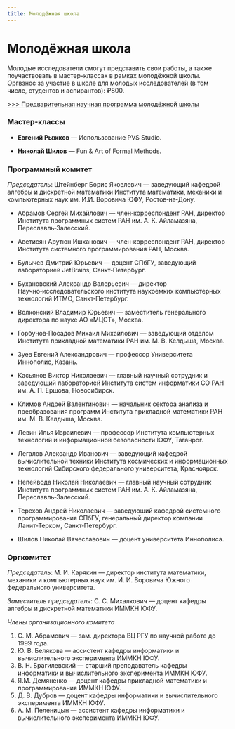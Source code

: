 ```yaml
---
title: Молодёжная школа
---
```


# Молодёжная школа

Молодые исследователи смогут представить свои работы, а также поучаствовать в мастер-классах в рамках молодёжной школы. Оргвзнос за участие в школе для молодых исследователей (в том числе, студентов и аспирантов): ₽800.

[>>> Предварительная научная программа молодёжной школы](files/Program_junior_PLC_2017.rtf)

### Мастер-классы

* **Евгений Рыжков** — Использование PVS Studio.

* **Николай Шилов** — Fun & Art of Formal Methods.

### Программный комитет

*Председатель*: Штейнберг Борис Яковлевич — заведующий кафедрой алгебры и дискретной математики Института математики, механики и компьютерных наук им. И.И. Воровича ЮФУ, Ростов‑на‑Дону.

* Абрамов Сергей Михайлович — член‑корреспондент РАН, директор Института программных систем РАН им. А. К. Айламазяна, Переславль‑Залесский.

* Аветисян Арутюн Ишханович — член‑корреспондент РАН, директор Института системного программирования РАН, Москва.

* Булычев Дмитрий Юрьевич — доцент СПбГУ, заведующий лабораторией JetBrains, Санкт‑Петербург.

* Бухановский Александр Валерьевич —  директор Научно‑исследовательского института наукоемких компьютерных технологий ИТМО, Санкт‑Петербург.

* Волконский Владимир Юрьевич — заместитель генерального директора по науке АО «МЦСТ», Москва.      

* Горбунов‑Посадов Михаил Михайлович — заведующий отделом Института прикладной математики РАН им. М. В. Келдыша, Москва.

* Зуев Евгений Александрович — профессор Университета Иннополис, Казань.

* Касьянов Виктор Николаевич — главный научный сотрудник и заведующий лабораторией Института систем информатики СО РАН им. А. П. Ершова, Новосибирск.

* Климов Андрей Валентинович — начальник сектора анализа и преобразования программ
Института прикладной математики РАН им. М. В. Келдыша, Москва.

* Левин Илья Израилевич — профессор Института компьютерных технологий и информационной безопасности ЮФУ, Таганрог.

* Легалов Александр Иванович —  заведующий кафедрой вычислительной техники Института космических и информационных технологий Сибирского федерального университета, Красноярск.

* Непейвода Николай Николаевич  —  главный научный сотрудник Института программных систем РАН им. А. К. Айламазяна, Переславль‑Залесский.

* Терехов Андрей Николаевич — заведующий кафедрой системного программирования СПбГУ, генеральный директор компании Ланит‑Терком, Санкт‑Петербург.

* Шилов Николай Вячеславович — доцент университета Иннополиса.

### Оргкомитет

*Председатель*: М. И. Карякин — директор института математики, механики и компьютерных наук им. И. И. Воровича Южного федерального университета.

*Заместитель председателя*: С. С. Михалкович — доцент кафедры алгебры и дискретной математики ИММКН ЮФУ.

*Члены организационного комитета*

1. С. М. Абрамович — зам. директора ВЦ РГУ по научной работе до 1999 года.
1. Ю. В. Белякова — ассистент кафедры информатики и вычислительного эксперимента ИММКН ЮФУ.
2. В. Н. Брагилевский — старший преподаватель кафедры информатики и вычислительного эксперимента ИММКН ЮФУ.
3. Я.М. Демяненко — доцент кафедры прикладной математики и программирования ИММКН ЮФУ. 
3. Д. В. Дубров — доцент кафедры информатики и вычислительного эксперимента ИММКН ЮФУ.
4. А. М. Пеленицын — ассистент кафедры информатики и вычислительного эксперимента ИММКН ЮФУ.

